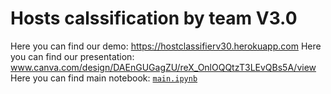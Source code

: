 # Hosts calssification by team V3.0
Here you can find our demo: https://hostclassifierv30.herokuapp.com
Here you can find our presentation: www.canva.com/design/DAEnGUGagZU/reX_OnlOQQtzT3LEvQBs5A/view  
Here you can find main notebook: [`main.ipynb`](https://github.com/deethereal/mts-teta-hackathon/blob/master/main.ipynb)
